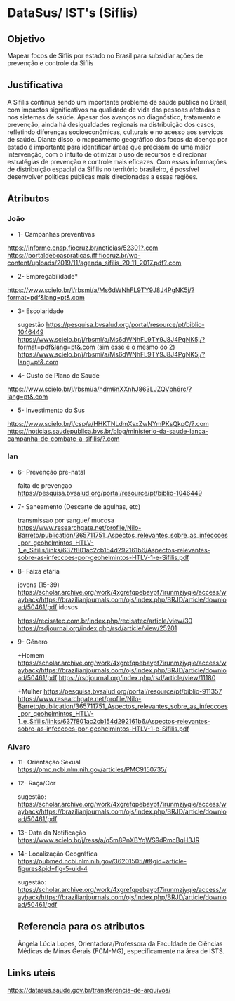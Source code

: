 # DataSus/ IST's (Siflis)

## Objetivo ##

Mapear focos de Siflis por estado no Brasil para subsidiar ações de prevenção e controle da Siflis

## Justificativa ##

A Sifilis continua sendo um importante problema de saúde pública no Brasil, com impactos significativos na qualidade de vida das pessoas afetadas e nos sistemas de saúde. Apesar dos avanços no diagnóstico, tratamento e prevenção, ainda há desigualdades regionais na distribuição dos casos, refletindo diferenças socioeconômicas, culturais e no acesso aos serviços de saúde. Diante disso, o mapeamento geográfico dos focos da doença por estado é importante para identificar áreas que precisam de uma maior intervenção, com o intuito de otimizar o uso de recursos e direcionar estratégias de prevenção e controle mais eficazes. Com essas informações de distribuição espacial da Sifilis no território brasileiro, é possível desenvolver políticas públicas mais direcionadas a essas regiões.

## Atributos ##
### João ###
- 1- Campanhas preventivas

https://informe.ensp.fiocruz.br/noticias/52301?.com
https://portaldeboaspraticas.iff.fiocruz.br/wp-content/uploads/2019/11/agenda_sifilis_20_11_2017.pdf?.com
  
- 2- Empregabilidade*

https://www.scielo.br/j/rbsmi/a/Ms6dWNhFL9TY9J8J4PgNK5j/?format=pdf&lang=pt&.com

- 3- Escolaridade
  
  sugestão https://pesquisa.bvsalud.org/portal/resource/pt/biblio-1046449
  https://www.scielo.br/j/rbsmi/a/Ms6dWNhFL9TY9J8J4PgNK5j/?format=pdf&lang=pt&.com (sim esse é o mesmo do 2)
  https://www.scielo.br/j/rbsmi/a/Ms6dWNhFL9TY9J8J4PgNK5j/?lang=pt&.com
  
- 4- Custo de Plano de Saude

https://www.scielo.br/j/rbsmi/a/hdm6nXXnhJ863LJZQVbh6rc/?lang=pt&.com

- 5- Investimento do Sus

https://www.scielo.br/j/csp/a/HHKTNLdmXsxZwNYmPKsQkpC/?.com
https://noticias.saudepublica.bvs.br/blog/ministerio-da-saude-lanca-campanha-de-combate-a-sifilis/?.com

### Ian ###
- 6- Prevenção pre-natal

  falta de prevençao
  https://pesquisa.bvsalud.org/portal/resource/pt/biblio-1046449
  
- 7- Saneamento (Descarte de agulhas, etc)

  transmissao por sangue/ mucosa
  https://www.researchgate.net/profile/Nilo-Barreto/publication/365711751_Aspectos_relevantes_sobre_as_infeccoes_por_geohelmintos_HTLV-1_e_Sifilis/links/637f801ac2cb154d292161b6/Aspectos-relevantes-sobre-as-infeccoes-por-geohelmintos-HTLV-1-e-Sifilis.pdf
  
- 8- Faixa etária

  jovens (15-39)
  https://scholar.archive.org/work/4xgrefqpebaypf7irunmzjyqie/access/wayback/https://brazilianjournals.com/ojs/index.php/BRJD/article/download/50461/pdf
  idosos

  https://recisatec.com.br/index.php/recisatec/article/view/30
  https://rsdjournal.org/index.php/rsd/article/view/25201
- 9- Gênero

  +Homem
  https://scholar.archive.org/work/4xgrefqpebaypf7irunmzjyqie/access/wayback/https://brazilianjournals.com/ojs/index.php/BRJD/article/download/50461/pdf
  https://rsdjournal.org/index.php/rsd/article/view/11180

  +Mulher
  https://pesquisa.bvsalud.org/portal/resource/pt/biblio-911357
  https://www.researchgate.net/profile/Nilo-Barreto/publication/365711751_Aspectos_relevantes_sobre_as_infeccoes_por_geohelmintos_HTLV-1_e_Sifilis/links/637f801ac2cb154d292161b6/Aspectos-relevantes-sobre-as-infeccoes-por-geohelmintos-HTLV-1-e-Sifilis.pdf
  

### Alvaro ###
- 11- Orientação Sexual
 https://pmc.ncbi.nlm.nih.gov/articles/PMC9150735/
- 12- Raça/Cor

  sugestão: https://scholar.archive.org/work/4xgrefqpebaypf7irunmzjyqie/access/wayback/https://brazilianjournals.com/ojs/index.php/BRJD/article/download/50461/pdf
- 13- Data da Notificação
 https://www.scielo.br/j/ress/a/q5m8PnXBYgWS9dRmcBqH3JR
- 14- Localização Geográfica
 https://pubmed.ncbi.nlm.nih.gov/36201505/#&gid=article-figures&pid=fig-5-uid-4

  sugestão: https://scholar.archive.org/work/4xgrefqpebaypf7irunmzjyqie/access/wayback/https://brazilianjournals.com/ojs/index.php/BRJD/article/download/50461/pdf



  ## Referencia para os atributos ##

  Ângela Lúcia Lopes, Orientadora/Professora da Faculdade de Ciências Médicas de Minas Gerais (FCM-MG), especificamente na área de ISTS. 
  


## Links uteis ##

https://datasus.saude.gov.br/transferencia-de-arquivos/
